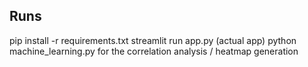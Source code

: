 ## Runs
pip install -r requirements.txt
streamlit run app.py (actual app)
python machine_learning.py for the correlation analysis / heatmap generation
